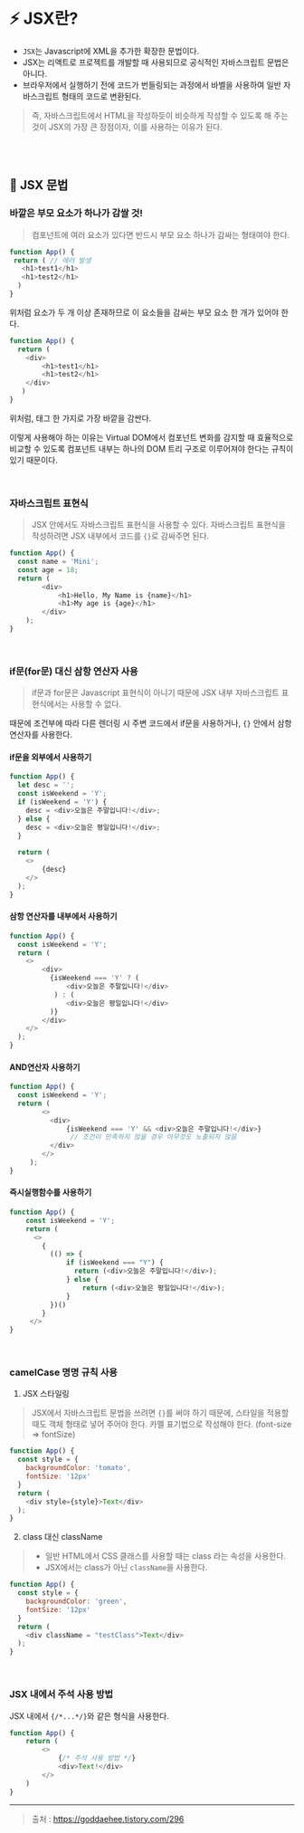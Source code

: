 
# 

# ⚡ JSX란?
- `JSX`는 Javascript에 XML을 추가한 확장한 문법이다.
 - JSX는 리액트로 프로젝트를 개발할 때 사용되므로 공식적인 자바스크립트 문법은 아니다.
 - 브라우저에서 실행하기 전에 코드가 번들링되는 과정에서 바벨을 사용하여 일반 자바스크립트 형태의 코드로 변환된다.
 
 > 즉, 자바스크립트에서 HTML을 작성하듯이 비슷하게 작성할 수 있도록 해 주는 것이 JSX의 가장 큰 장점이자, 이를 사용하는 이유가 된다.   
   
<br><br>
    
 ## 📃 JSX 문법   
    
    
 ### 바깥은 부모 요소가 하나가 감쌀 것!
 > 컴포넌트에 여러 요소가 있다면 반드시 부모 요소 하나가 감싸는 형태여야 한다.
 
 ```Javascript
function App() {
  return ( // 에러 발생
    <h1>test1</h1>
    <h1>test2</h1>
   )
}
```
위처럼 요소가 두 개 이상 존재하므로 이 요소들을 감싸는 부모 요소 한 개가 있어야 한다.


```Javascript
function App() {
  return (
    <div>
    	<h1>test1</h1>
    	<h1>test2</h1>
    </div>
   )
}
```
위처럼, 태그 한 가지로 가장 바깥을 감싼다.

이렇게 사용해야 하는 이유는 Virtual DOM에서 컴포넌트 변화를 감지할 때 효율적으로 비교할 수 있도록 컴포넌트 내부는 하나의 DOM 트리 구조로 이루어져야 한다는 규칙이 있기 때문이다.

<br>

### 자바스크립트 표현식
> JSX 안에서도 자바스크립트 표현식을 사용할 수 있다.
자바스크립트 표현식을 작성하려면 JSX 내부에서 코드를 `{}`로 감싸주면 된다.

```javascript
function App() {
  const name = 'Mini';
  const age = 18;
  return (
    	<div>
    		<h1>Hello, My Name is {name}</h1>
			<h1>My age is {age}</h1>
		</div>
	);
}
```

<br>

### if문(for문) 대신 삼항 연산자 사용
> if문과 for문은 Javascript 표현식이 아니기 때문에 JSX 내부 자바스크립트 표현식에서는 사용할 수 없다.
>
때문에 조건부에 따라 다른 렌더링 시 주변 코드에서 if문을 사용하거나, `{}` 안에서 삼항 연산자를 사용한다.

#### if문을 외부에서 사용하기
```javascript
function App() {
  let desc = '';
  const isWeekend = 'Y';
  if (isWeekend = 'Y') {
    desc = <div>오늘은 주말입니다!</div>;
  } else {
    desc = <div>오늘은 평일입니다!</div>;
  }
  
  return (
    <>
    	{desc}
    </>
  );
}
```

#### 삼항 연산자를 내부에서 사용하기
```javascript
function App() {
  const isWeekend = 'Y';
  return (
    <>
    	<div>
          {isWeekend === 'Y' ? (
           	  <div>오늘은 주말입니다!</div>
           ) : (
              <div>오늘은 평일입니다!</div>
          )}
		</div>
	</>
  );
}
```

#### AND연산자 사용하기
```javascript
function App() {
  const isWeekend = 'Y';
  return (
    	<>
          <div>
              {isWeekend === 'Y' && <div>오늘은 주말입니다!</div>}
               // 조건이 만족하지 않을 경우 아무것도 노출되지 않음
          </div>
     	</>
     );
}
```

#### 즉시실행함수를 사용하기
```javascript
function App() {
	const isWeekend = 'Y';
  	return (
      <>
        {
          (() => {
              if (isWeekend === "Y") {
                return (<div>오늘은 주말입니다!</div>);
              } else {
                  return (<div>오늘은 평일입니다!</div>);
              }
          })()
        }
     </>
}
```

<br>

### camelCase 명명 규칙 사용
1) JSX 스타일링
> JSX에서 자바스크립트 문법을 쓰려면 `{}`를 써야 하기 때문에, 스타일을 적용할 때도 객체 형태로 넣어 주어야 한다.
카멜 표기법으로 작성해야 한다. (font-size => fontSize)

```javascript
function App() {
  const style = {
    backgroundColor: 'tomato',
    fontSize: '12px'
  }
  return (
    <div style={style}>Text</div>
  );
}
```

2) class 대신 className
> - 일반 HTML에서 CSS 클래스를 사용할 때는 class 라는 속성을 사용한다.
> - JSX에서는 class가 아닌 `className`을 사용한다.

```javascript
function App() {
  const style = {
    backgroundColor: 'green',
    fontSize: '12px'
  }
  return (
    <div className = "testClass">Text</div>
  );
}
```

<br>

### JSX 내에서 주석 사용 방법
JSX 내에서 `{/*...*/}`와 같은 형식을 사용한다.

```javascript
function App() {
 	return (
    	<>
      		{/* 주석 사용 방법 */}
      		<div>Text!</div>
      	</>
    ) 
}
```


<hr>

> 출처 : https://goddaehee.tistory.com/296